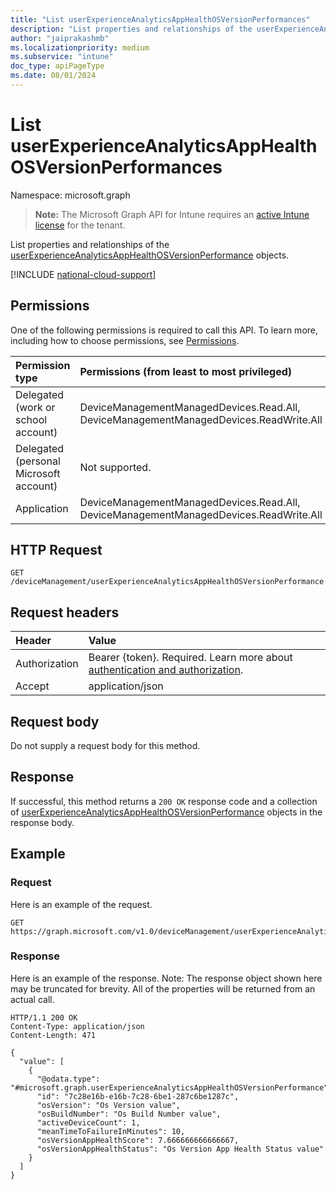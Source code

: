 ```yaml
---
title: "List userExperienceAnalyticsAppHealthOSVersionPerformances"
description: "List properties and relationships of the userExperienceAnalyticsAppHealthOSVersionPerformance objects."
author: "jaiprakashmb"
ms.localizationpriority: medium
ms.subservice: "intune"
doc_type: apiPageType
ms.date: 08/01/2024
---
```


# List userExperienceAnalyticsAppHealthOSVersionPerformances

Namespace: microsoft.graph

> **Note:** The Microsoft Graph API for Intune requires an [active Intune license](https://go.microsoft.com/fwlink/?linkid=839381) for the tenant.

List properties and relationships of the [userExperienceAnalyticsAppHealthOSVersionPerformance](../resources/intune-devices-userexperienceanalyticsapphealthosversionperformance.md) objects.

[!INCLUDE [national-cloud-support](../../includes/all-clouds.md)]

## Permissions
One of the following permissions is required to call this API. To learn more, including how to choose permissions, see [Permissions](/graph/permissions-reference).

|Permission type|Permissions (from least to most privileged)|
|:---|:---|
|Delegated (work or school account)|DeviceManagementManagedDevices.Read.All, DeviceManagementManagedDevices.ReadWrite.All|
|Delegated (personal Microsoft account)|Not supported.|
|Application|DeviceManagementManagedDevices.Read.All, DeviceManagementManagedDevices.ReadWrite.All|

## HTTP Request
<!-- {
  "blockType": "ignored"
}
-->
```http
GET /deviceManagement/userExperienceAnalyticsAppHealthOSVersionPerformance
```

## Request headers
|Header|Value|
|:---|:---|
|Authorization|Bearer {token}. Required. Learn more about [authentication and authorization](/graph/auth/auth-concepts).|
|Accept|application/json|

## Request body
Do not supply a request body for this method.

## Response
If successful, this method returns a `200 OK` response code and a collection of [userExperienceAnalyticsAppHealthOSVersionPerformance](../resources/intune-devices-userexperienceanalyticsapphealthosversionperformance.md) objects in the response body.

## Example

### Request
Here is an example of the request.
```http
GET https://graph.microsoft.com/v1.0/deviceManagement/userExperienceAnalyticsAppHealthOSVersionPerformance
```

### Response
Here is an example of the response. Note: The response object shown here may be truncated for brevity. All of the properties will be returned from an actual call.
```http
HTTP/1.1 200 OK
Content-Type: application/json
Content-Length: 471

{
  "value": [
    {
      "@odata.type": "#microsoft.graph.userExperienceAnalyticsAppHealthOSVersionPerformance",
      "id": "7c28e16b-e16b-7c28-6be1-287c6be1287c",
      "osVersion": "Os Version value",
      "osBuildNumber": "Os Build Number value",
      "activeDeviceCount": 1,
      "meanTimeToFailureInMinutes": 10,
      "osVersionAppHealthScore": 7.666666666666667,
      "osVersionAppHealthStatus": "Os Version App Health Status value"
    }
  ]
}
```
